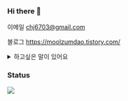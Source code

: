 ### Hi there 👋

이메일
chj6703@gmail.com

블로그
https://moolzumdao.tistory.com/


<details>
  <summary>하고싶은 말이 있어요</summary>
  <ul>
    <li>뻥이에요.</li>
  </ul>
</details>

<h3>Status</h3>

<img src="https://github-readme-stats.vercel.app/api/top-langs/?username=vact19&layout=compact&theme=blue"/>






<!--
**vact19/vact19** is a ✨ _special_ ✨ repository because its `README.md` (this file) appears on your GitHub profile.
Here are some ideas to get you started:

- 🔭 I’m currently working on ...
- 🌱 I’m currently learning ...
- 👯 I’m looking to collaborate on ...
- 🤔 I’m looking for help with ...
- 💬 Ask me about ...
- 📫 How to reach me: ...
- 😄 Pronouns: ...
- ⚡ Fun fact: ...
-->
